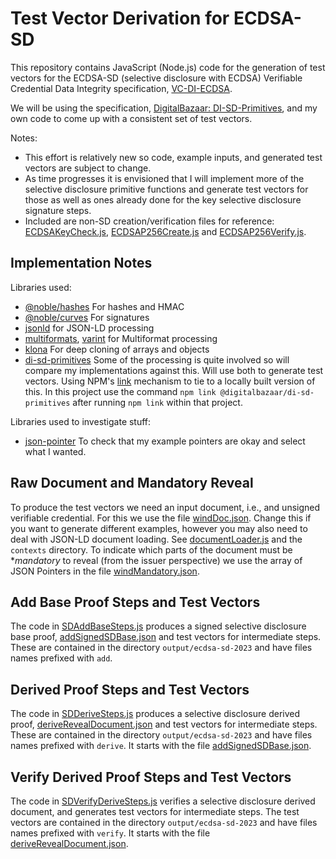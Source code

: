 # Test Vector Derivation for ECDSA-SD

This repository contains JavaScript (Node.js) code for the generation of test vectors for the ECDSA-SD (selective disclosure with ECDSA) Verifiable Credential Data Integrity specification, [VC-DI-ECDSA](https://w3c.github.io/vc-di-ecdsa/).

We will be using the specification, [DigitalBazaar: DI-SD-Primitives](https://github.com/digitalbazaar/di-sd-primitives), and my own code to come up with a consistent set of test vectors.

Notes:

* This effort is relatively new so code, example inputs, and generated test vectors are subject to change.
* As time progresses it is envisioned that I will implement more of the selective disclosure primitive functions and generate test vectors for those as well as ones already done for the key selective disclosure signature steps.
* Included are non-SD creation/verification files for reference: [ECDSAKeyCheck.js](ECDSA/ECDSAKeyCheck.js), [ECDSAP256Create.js](ECDSA/ECDSAP256Create.js) and [ECDSAP256Verify.js](ECDSA/ECDSAP256Verify.js).

## Implementation Notes

Libraries used:

* [@noble/hashes]() For hashes and HMAC
* [@noble/curves]() For signatures
* [jsonld]() for JSON-LD processing
* [multiformats](), [varint]() for Multiformat processing
* [klona](https://www.npmjs.com/package/klona) For deep cloning of arrays and objects
* [di-sd-primitives](https://github.com/digitalbazaar/di-sd-primitives/tree/main) Some of the processing is quite involved so will compare my implementations against this. Will use both to generate test vectors. Using NPM's [link](https://docs.npmjs.com/cli/v8/commands/npm-link) mechanism to tie to a locally built version of this. In this project use the command `npm link @digitalbazaar/di-sd-primitives` after running `npm link` within that project.

Libraries used to investigate stuff:

* [json-pointer](https://www.npmjs.com/package/json-pointer) To check that my example pointers are okay and select what I wanted.

## Raw Document and Mandatory Reveal

To produce the test vectors we need an input document, i.e., and unsigned verifiable credential. For this we use the file [windDoc.json](input/windDoc.json). Change this if you want to generate different examples, however you may also need to deal with JSON-LD document loading. See [documentLoader.js](./documentLoader.js) and the `contexts` directory. To indicate which parts of the document must be **mandatory* to reveal (from the issuer perspective) we use the array of JSON Pointers in the file [windMandatory.json](input/windMandatory.json).

## Add Base Proof Steps and Test Vectors

The code in [SDAddBaseSteps.js](./SDAddBaseSteps.js) produces a signed selective disclosure base proof, [addSignedSDBase.json](output/ecdsa-sd-2023/addSignedSDBase.json) and test vectors for intermediate steps. These are contained in the directory `output/ecdsa-sd-2023` and have files names prefixed with `add`.

## Derived Proof Steps and Test Vectors

The code in [SDDeriveSteps.js](./SDDeriveSteps.js) produces a selective disclosure derived proof, [deriveRevealDocument.json](output/ecdsa-sd-2023/derivedRevealDocument.json) and test vectors for intermediate steps. These are contained in the directory `output/ecdsa-sd-2023` and have files names prefixed with `derive`. It starts with the file [addSignedSDBase.json](output/ecdsa-sd-2023/addSignedSDBase.json).

## Verify Derived Proof Steps and Test Vectors

The code in [SDVerifyDeriveSteps.js](./SDVerifyDeriveSteps.js) verifies a selective disclosure derived document, and generates test vectors for intermediate steps. The test vectors are contained in the directory `output/ecdsa-sd-2023` and have files names prefixed with `verify`. It starts with the file [deriveRevealDocument.json](output/ecdsa-sd-2023/derivedRevealDocument.json).
